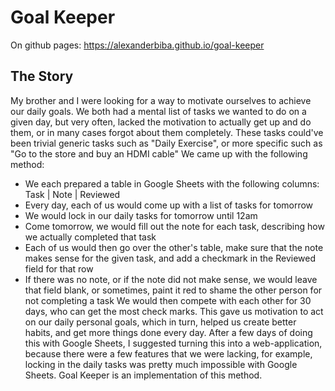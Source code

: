 # Goal Keeper

On github pages: https://alexanderbiba.github.io/goal-keeper

## The Story

My brother and I were looking for a way to motivate ourselves to achieve our daily goals.
We both had a mental list of tasks we wanted to do on a given day, but very often, lacked the motivation to actually get up and do them, or in many cases forgot about them completely.
These tasks could've been trivial generic tasks such as "Daily Exercise", or more specific such as "Go to the store and buy an HDMI cable"
We came up with the following method:
- We each prepared a table in Google Sheets with the following columns: Task | Note | Reviewed
- Every day, each of us would come up with a list of tasks for tomorrow
- We would lock in our daily tasks for tomorrow until 12am
- Come tomorrow, we would fill out the note for each task, describing how we actually completed that task
- Each of us would then go over the other's table, make sure that the note makes sense for the given task, and add a checkmark in the Reviewed field for that row
- If there was no note, or if the note did not make sense, we would leave that field blank, or sometimes, paint it red to shame the other person for not completing a task
We would then compete with each other for 30 days, who can get the most check marks.
This gave us motivation to act on our daily personal goals, which in turn, helped us create better habits, and get more things done every day.
After a few days of doing this with Google Sheets, I suggested turning this into a web-application, because there were a few features that we were lacking, for example, locking in the daily tasks was pretty much impossible with Google Sheets.
Goal Keeper is an implementation of this method.